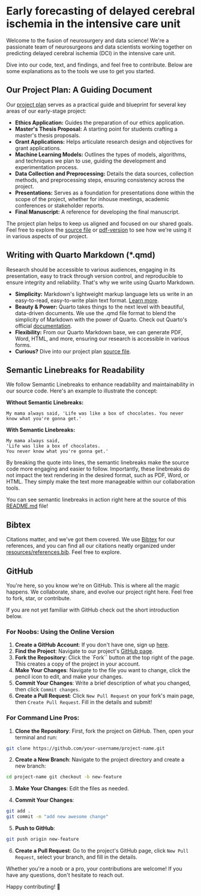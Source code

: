 # Early forecasting of delayed cerebral ischemia in the intensive care unit

Welcome to the fusion of neurosurgery
and data science!
We're a passionate team of neurosurgeons
and data scientists
working together on predicting
delayed cerebral ischemia (DCI)
in the intensive care unit.

Dive into our code, text, and findings,
and feel free to contribute.
Below are some explanations
as to the tools
we use to get you started.

## Our Project Plan: A Guiding Document

Our 
[project plan](https://github.com/murek-m/predict-dci/blob/master/project_plan.pdf)
serves as a practical guide and blueprint
for several key areas
of our early-stage project:

- __Ethics Application:__
  Guides the preparation of our ethics application.
- __Master's Thesis Proposal:__
  A starting point 
  for students crafting a master's thesis proposals.
- __Grant Applications:__
  Helps articulate research design and objectives
  for grant applications.
- __Machine Learning Models:__
  Outlines the types of models, algorithms,
  and techniques we plan to use,
  guiding the development
  and experimentation process.
- __Data Collection and Preprocessing:__
  Details the data sources, collection methods,
  and preprocessing steps,
  ensuring consistency across the project.
- __Presentations:__
  Serves as a foundation for presentations
  done within the scope of the project,
  whether for inhouse meetings,
  academic conferences or
  stakeholder reports.
- __Final Manuscript:__
  A reference for developing the final manuscript.

The project plan helps to keep us aligned
and focused on our shared goals.
Feel free to explore the
[source file](https://github.com/murek-m/predict-dci/blob/master/project_plan.pdf)
or [pdf-version](https://github.com/murek-m/predict-dci/blob/master/project_plan.qmd)
to see how we're using it
in various aspects of our project.

## Writing with Quarto Markdown (*.qmd)

Research should be accessible to various audiences,
engaging in its presentation,
easy to track through version control,
and reproducible to ensure integrity and reliability.
That's why we write using Quarto Markdown.

- __Simplicity:__
  Markdown's lightweight markup language
  lets us write in an easy-to-read,
  easy-to-write plain text format.
  [Learn more](https://quarto.org/docs/authoring/markdown-basics.html).
- __Beauty & Power:__
  Quarto takes things to the next level
  with beautiful, data-driven documents.
  We use the .qmd file format
  to blend the simplicity of Markdown
  with the power of Quarto.
  Check out Quarto's official
  [documentation](https://quarto.org/docs/authoring/markdown-basics.html).
- __Flexibility:__
  From our Quarto Markdown base,
  we can generate PDF, Word, HTML, and more,
  ensuring our research is accessible
  in various forms.
- __Curious?__
  Dive into our
  project plan [source file](https://github.com/murek-m/predict-dci/blob/master/project_plan.qmd).

## Semantic Linebreaks for Readability

We follow Semantic Linebreaks
to enhance readability
and maintainability in our source code.
Here's an example
to illustrate the concept:

**Without Semantic Linebreaks:**
```
My mama always said, 'Life was like a box of chocolates. You never know what you're gonna get.'
```


**With Semantic Linebreaks:**
```
My mama always said,
'Life was like a box of chocolates.
You never know what you're gonna get.'
```

By breaking the quote into lines,
the semantic linebreaks
make the source code more engaging
and easier to follow.
Importantly,
these linebreaks do not impact
the text rendering in the desired format,
such as PDF, Word, or HTML.
They simply make the text more manageable
within our collaboration tools.

You can see semantic linebreaks in action
right here at the source of this [README.md](https://github.com/murek-m/predict-dci/blob/master/README.md?plain=1) file!

## Bibtex

Citations matter,
and we've got them covered.
We use [Bibtex](https://www.bibtex.org) for our references,
and you can find all our citations
neatly organized under
[resources/references.bib](https://github.com/murek-m/predict-dci/blob/master/resources/references.bib). Feel free to explore.

## GitHub

You're here,
so you know we're on GitHub.
This is where all the magic happens.
We collaborate, share,
and evolve our project right here.
Feel free to fork, star, or contribute.

If you are not yet familiar with GitHub
check out the short introduction below.

### For Noobs: Using the Online Version

1. **Create a GitHub Account**:
   If you don't have one,
   sign up 
   [here](https://github.com/join).
2. **Find the Project**:
   Navigate to our project's
   [GitHub page](https://github.com/murek-m/predict-dci).
3. **Fork the Repository**:
   Click the `Fork`` button
   at the top right of the page.
   This creates a copy of the project
   in your account.
4. **Make Your Changes**:
   Navigate to the file you want to change,
   click the pencil icon to edit,
   and make your changes.
5. **Commit Your Changes**:
   Write a brief description of what you changed,
   then click `Commit changes`.
6. **Create a Pull Request**:
   Click `New Pull Request` on your fork's main page,
   then `Create Pull Request`.
   Fill in the details and submit!

### For Command Line Pros:

1. **Clone the Repository**:
   First,
   fork the project on GitHub.
   Then, open your terminal and run:

```bash
git clone https://github.com/your-username/project-name.git
```

2. **Create a New Branch**:
   Navigate to the project directory
   and create a new branch:

```bash
cd project-name git checkout -b new-feature
```

3. **Make Your Changes**:
   Edit the files as needed.

4. **Commit Your Changes**:
   
```bash
git add .
git commit -m "add new awesome change"
```
5. **Push to GitHub**:
    
```bash
git push origin new-feature
```
    
6. **Create a Pull Request**:
   Go to the project's GitHub page,
   click `New Pull Request`,
   select your branch,
   and fill in the details.

Whether you're a noob or a pro,
your contributions are welcome!
If you have any questions,
don't hesitate to reach out.

Happy contributing! 🚀